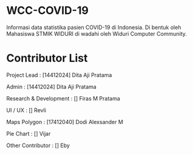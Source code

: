 # WCC-COVID-19
Informasi data statistika pasien COVID-19 di Indonesia. Di bentuk oleh Mahasiswa STMIK WIDURI di wadahi oleh Widuri Computer Community.

# Contributor List
Project Lead : [14412024] Dita Aji Pratama

Admin : [14412024] Dita Aji Pratama

Research & Development : [] Firas M Pratama

UI / UX : [] Revli

Maps Polygon : [17412040] Dodi Alexsander M

Pie Chart : [] Vijar

Other Contributor : [] Eby

